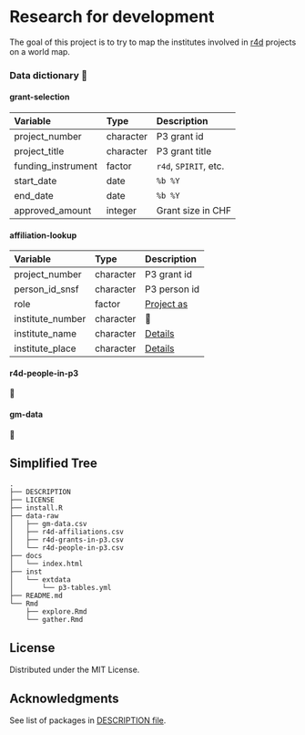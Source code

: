 
<!-- README.md is generated from README.Rmd. Please edit that file -->

# Research for development

<!-- badges: start -->
<!-- badges: end -->

The goal of this project is to try to map the institutes involved in
[r4d](http://www.r4d.ch/) projects on a world map.

### Data dictionary 🚧

#### grant-selection

| Variable            | Type      | Description           |
|:--------------------|:----------|:----------------------|
| project\_number     | character | P3 grant id           |
| project\_title      | character | P3 grant title        |
| funding\_instrument | factor    | `r4d`, `SPIRIT`, etc. |
| start\_date         | date      | `%b %Y`               |
| end\_date           | date      | `%b %Y`               |
| approved\_amount    | integer   | Grant size in CHF     |

#### affiliation-lookup

| Variable          | Type      | Description          |
|:------------------|:----------|:---------------------|
| project\_number   | character | P3 grant id          |
| person\_id\_snsf  | character | P3 person id         |
| role              | factor    | [Project as](role)   |
| institute\_number | character | 🚧                    |
| institute\_name   | character | [Details](instname)  |
| institute\_place  | character | [Details](instpalce) |

#### r4d-people-in-p3

🚧

#### gm-data

🚧

## Simplified Tree

    .
    ├── DESCRIPTION
    ├── LICENSE
    ├── install.R
    ├── data-raw
    │   ├── gm-data.csv
    │   ├── r4d-affiliations.csv
    │   ├── r4d-grants-in-p3.csv
    │   └── r4d-people-in-p3.csv
    ├── docs
    │   └── index.html
    ├── inst
    │   └── extdata
    │       └── p3-tables.yml
    ├── README.md
    └── Rmd
        ├── explore.Rmd
        └── gather.Rmd

## License

Distributed under the MIT License.

## Acknowledgments

See list of packages in [DESCRIPTION file](./DESCRIPTION).
